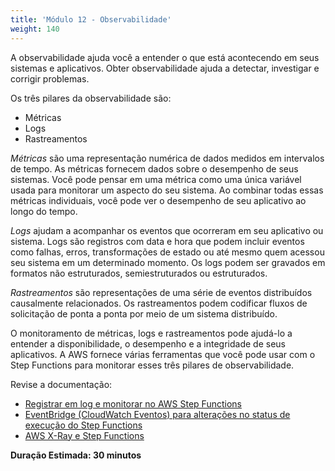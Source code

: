 ```yaml
---
title: 'Módulo 12 - Observabilidade'
weight: 140
---
```

A observabilidade ajuda você a entender o que está acontecendo em seus sistemas e aplicativos. Obter observabilidade ajuda a detectar, investigar e corrigir problemas.

Os três pilares da observabilidade são:
  - Métricas
  - Logs
  - Rastreamentos

*Métricas* são uma representação numérica de dados medidos em intervalos de tempo. As métricas fornecem dados sobre o desempenho de seus sistemas. Você pode pensar em uma métrica como uma única variável usada para monitorar um aspecto do seu sistema. Ao combinar todas essas métricas individuais, você pode ver o desempenho de seu aplicativo ao longo do tempo.

*Logs* ajudam a acompanhar os eventos que ocorreram em seu aplicativo ou sistema. Logs são registros com data e hora que podem incluir eventos como falhas, erros, transformações de estado ou até mesmo quem acessou seu sistema em um determinado momento. Os logs podem ser gravados em formatos não estruturados, semiestruturados ou estruturados.

*Rastreamentos* são representações de uma série de eventos distribuídos causalmente relacionados. Os rastreamentos podem codificar fluxos de solicitação de ponta a ponta por meio de um sistema distribuído.

O monitoramento de métricas, logs e rastreamentos pode ajudá-lo a entender a disponibilidade, o desempenho e a integridade de seus aplicativos. A AWS fornece várias ferramentas que você pode usar com o Step Functions para monitorar esses três pilares de observabilidade. 

Revise a documentação:
- [Registrar em log e monitorar no AWS Step Functions](https://docs.aws.amazon.com/pt_br/step-functions/latest/dg/monitoring-logging.html)
- [EventBridge (CloudWatch Eventos) para alterações no status de execução do Step Functions](https://docs.aws.amazon.com/pt_br/step-functions/latest/dg/cw-events.html)
- [AWS X-Ray e Step Functions](https://docs.aws.amazon.com/pt_br/step-functions/latest/dg/concepts-xray-tracing.html)

**Duração Estimada: 30 minutos**
